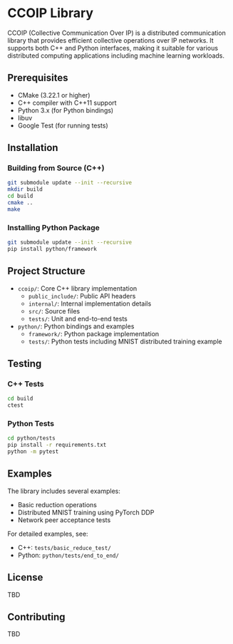 # CCOIP Library

CCOIP (Collective Communication Over IP) is a distributed communication library that provides efficient collective operations over IP networks. It supports both C++ and Python interfaces, making it suitable for various distributed computing applications including machine learning workloads.

## Prerequisites

- CMake (3.22.1 or higher)
- C++ compiler with C++11 support
- Python 3.x (for Python bindings)
- libuv
- Google Test (for running tests)

## Installation

### Building from Source (C++)

```bash
git submodule update --init --recursive
mkdir build
cd build
cmake ..
make
```

### Installing Python Package

```bash
git submodule update --init --recursive
pip install python/framework
```

## Project Structure

- `ccoip/`: Core C++ library implementation
  - `public_include/`: Public API headers
  - `internal/`: Internal implementation details
  - `src/`: Source files
  - `tests/`: Unit and end-to-end tests
- `python/`: Python bindings and examples
  - `framework/`: Python package implementation
  - `tests/`: Python tests including MNIST distributed training example

## Testing

### C++ Tests
```bash
cd build
ctest
```

### Python Tests
```bash
cd python/tests
pip install -r requirements.txt
python -m pytest
```

## Examples

The library includes several examples:
- Basic reduction operations
- Distributed MNIST training using PyTorch DDP
- Network peer acceptance tests

For detailed examples, see:
- C++: `tests/basic_reduce_test/`
- Python: `python/tests/end_to_end/`

## License

TBD

## Contributing

TBD
